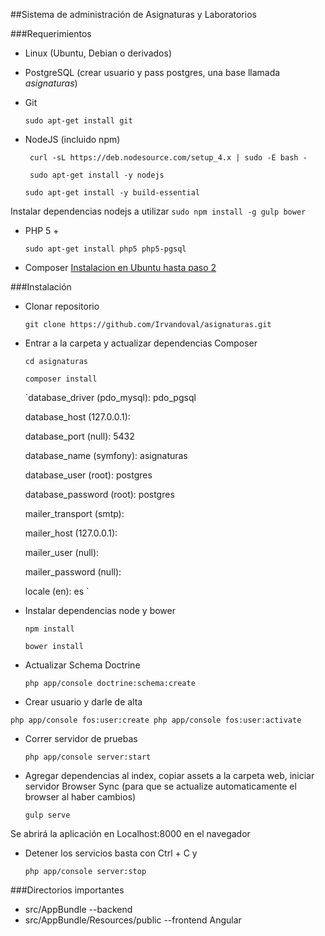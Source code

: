 ##Sistema de administración de Asignaturas y Laboratorios

###Requerimientos

 - Linux (Ubuntu, Debian o derivados)
 - PostgreSQL (crear usuario  y pass postgres, una base llamada *asignaturas*)
 - Git

    `sudo apt-get install git`

 - NodeJS (incluido npm)


      ` curl -sL https://deb.nodesource.com/setup_4.x | sudo -E bash -`
      
      ` sudo apt-get install -y nodejs`
      
      `sudo apt-get install -y build-essential`

 Instalar dependencias nodejs a utilizar
      `sudo npm install -g gulp bower`
 - PHP 5 +
 
     `sudo apt-get install php5 php5-pgsql`
 - Composer [Instalacion en Ubuntu hasta paso 2](https://www.digitalocean.com/community/tutorials/how-to-install-and-use-composer-on-ubuntu-14-04)
 
###Instalación

- Clonar repositorio

     `git clone https://github.com/Irvandoval/asignaturas.git`
- Entrar a la carpeta y actualizar dependencias Composer

     `cd asignaturas`

     `composer install`
     
     `database_driver (pdo_mysql): pdo_pgsql
    
     database_host (127.0.0.1): 
     
     database_port (null): 5432
     
     database_name (symfony): asignaturas
     
     database_user (root): postgres
     
     database_password (root): postgres
     
     mailer_transport (smtp): 
     
     mailer_host (127.0.0.1): 
     
     mailer_user (null): 
     
     mailer_password (null): 
     
     locale (en): es
     `
- Instalar dependencias node y bower

     `npm install`

     `bower install`
- Actualizar Schema Doctrine

     `php app/console doctrine:schema:create`
- Crear usuario y darle de alta

`php app/console fos:user:create
php app/console fos:user:activate`
- Correr servidor de pruebas

     `php app/console server:start`
- Agregar dependencias al index, copiar assets a la carpeta web, iniciar servidor Browser Sync (para que se actualize automaticamente el browser al haber cambios)

     `gulp serve`

Se abrirá la aplicación en Localhost:8000 en el navegador
- Detener los servicios basta con Ctrl + C y 

     `php app/console server:stop`

###Directorios importantes
- src/AppBundle --backend
- src/AppBundle/Resources/public --frontend Angular
